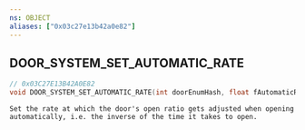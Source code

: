 ```yaml
---
ns: OBJECT
aliases: ["0x03c27e13b42a0e82"]
---
```

## DOOR_SYSTEM_SET_AUTOMATIC_RATE

```c
// 0x03C27E13B42A0E82
void DOOR_SYSTEM_SET_AUTOMATIC_RATE(int doorEnumHash, float fAutomaticRate, bool network, bool flushState);
```

```
Set the rate at which the door's open ratio gets adjusted when opening automatically, i.e. the inverse of the time it takes to open.
```
